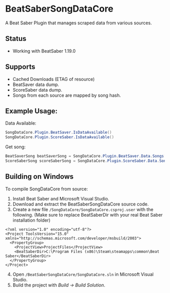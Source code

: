 # BeatSaberSongDataCore

A Beat Saber Plugin that manages scraped data from various sources.  

## Status
- Working with BeatSaber 1.19.0

## Supports
- Cached Downloads (ETAG of resource)
- BeatSaver data dump.
- ScoreSaber data dump.
- Songs from each source are mapped by song hash.

## Example Usage:
Data Available:
```c#
SongDataCore.Plugin.BeatSaver.IsDataAvailable()
SongDataCore.Plugin.ScoreSaber.IsDataAvailable()
```

Get song:
```c#
BeatSaverSong beatSaverSong = SongDataCore.Plugin.BeatSaver.Data.Songs[hash];
ScoreSaberSong scoreSaberSong = SongDataCore.Plugin.ScoreSaber.Data.Songs[hash];
```

## Building on Windows
To compile SongDataCore from source:

1. Install Beat Saber and Microsoft Visual Studio.
2. Download and extract the BeatSaberSongDataCore source code.
3. Create a new file `/SongDataCore/SongDataCore.csproj.user` with the following. (Make sure to replace BeatSaberDir with your real Beat Saber installation folder)
```
<?xml version="1.0" encoding="utf-8"?>
<Project ToolsVersion="15.0" xmlns="http://schemas.microsoft.com/developer/msbuild/2003">
  <PropertyGroup>
    <ProjectView>ProjectFiles</ProjectView>
    <BeatSaberDir>C:\Program Files (x86)\Steam\steamapps\common\Beat Saber</BeatSaberDir>
  </PropertyGroup>
</Project>
```
4. Open `/BeatSaberSongDataCore/SongDataCore.sln` in Microsoft Visual Studio.
5. Build the project with *Build -> Build Solution*.
